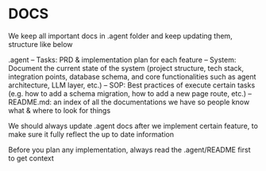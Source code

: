 # DOCS
We keep all important docs in .agent folder and keep updating them, structure like below

.agent
– Tasks: PRD & implementation plan for each feature
– System: Document the current state of the system (project structure, tech stack, integration points, database schema, and core functionalities such as agent architecture, LLM layer, etc.)
– SOP: Best practices of execute certain tasks (e.g. how to add a schema migration, how to add a new page route, etc.)
– README.md: an index of all the documentations we have so people know what & where to look for things

We should always update .agent docs after we implement certain feature, to make sure it fully reflect the up to date information

Before you plan any implementation, always read the .agent/README first to get context
